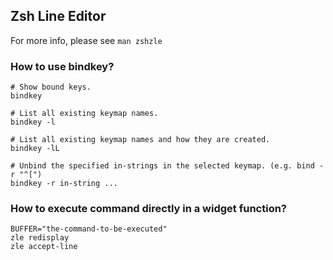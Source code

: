 ## Zsh Line Editor

For more info, please see `man zshzle`

### How to use bindkey?

```
# Show bound keys.
bindkey

# List all existing keymap names.
bindkey -l

# List all existing keymap names and how they are created.
bindkey -lL

# Unbind the specified in-strings in the selected keymap. (e.g. bind -r "^[")
bindkey -r in-string ...
```

### How to execute command directly in a widget function?

```
BUFFER="the-command-to-be-executed"
zle redisplay
zle accept-line
```
